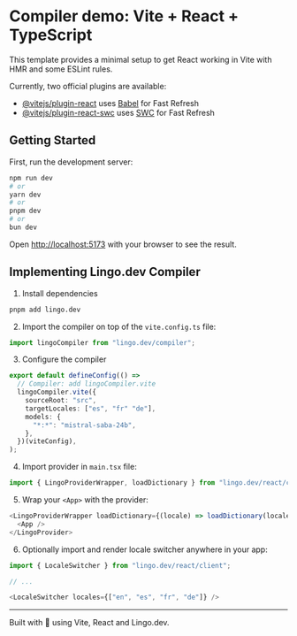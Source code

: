 # Compiler demo: Vite + React + TypeScript

This template provides a minimal setup to get React working in Vite with HMR and some ESLint rules.

Currently, two official plugins are available:

- [@vitejs/plugin-react](https://github.com/vitejs/vite-plugin-react/blob/main/packages/plugin-react) uses [Babel](https://babeljs.io/) for Fast Refresh
- [@vitejs/plugin-react-swc](https://github.com/vitejs/vite-plugin-react/blob/main/packages/plugin-react-swc) uses [SWC](https://swc.rs/) for Fast Refresh

## Getting Started

First, run the development server:

```bash
npm run dev
# or
yarn dev
# or
pnpm dev
# or
bun dev
```

Open [http://localhost:5173](http://localhost:5173) with your browser to see the result.

## Implementing Lingo.dev Compiler

1. Install dependencies

```sh
pnpm add lingo.dev
```

2. Import the compiler on top of the `vite.config.ts` file:

```ts
import lingoCompiler from "lingo.dev/compiler";
```

3. Configure the compiler

```ts
export default defineConfig(() =>
  // Compiler: add lingoCompiler.vite
  lingoCompiler.vite({
    sourceRoot: "src",
    targetLocales: ["es", "fr" "de"],
    models: {
      "*:*": "mistral-saba-24b",
    },
  })(viteConfig),
);
```

4. Import provider in `main.tsx` file:

```ts
import { LingoProviderWrapper, loadDictionary } from "lingo.dev/react/client";
```

5. Wrap your `<App>` with the provider:

```ts
<LingoProviderWrapper loadDictionary={(locale) => loadDictionary(locale)}>
  <App />
</LingoProvider>
```

6. Optionally import and render locale switcher anywhere in your app:

```ts
import { LocaleSwitcher } from "lingo.dev/react/client";

// ...

<LocaleSwitcher locales={["en", "es", "fr", "de"]} />
```

---

Built with 💚 using Vite, React and Lingo.dev.
